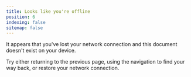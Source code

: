 ```yaml
---
title: Looks like you're offline
position: 6
indexing: false
sitemap: false
---
```


It appears that you've lost your network connection and this document doesn't exist on your device.

Try either returning to the previous page, using the navigation to find your way back, or restore your network connection.
